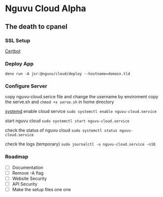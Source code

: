 # Nguvu Cloud Alpha
## The death to cpanel

### SSL Setup

[Certbot](https://certbot.eff.org/)


### Deploy App 

```deno run -A jsr:@nguvu/cloud/deploy --hostname=domain.tld```


### Configure Server
copy nguvu-cloud.serice file and change the username by enviroment 
copy the serve.sh and `chmod +x serve.sh` in home directory

[systemd](https://www.digitalocean.com/community/tutorials/how-to-use-systemctl-to-manage-systemd-services-and-units)
enable cloud service
```sudo systemctl enable nguvu-cloud.service```

start nguvu cloud 
```sudo systemctl start nguvu-cloud.service```


check the status of nguvu cloud
```sudo systemctl status nguvu-cloud.service```

check the logs (temporary)
```sudo journalctl -u nguvu-cloud.service -n10```

### Roadmap
- [ ] Documentation
- [ ] Remove -A flag
- [ ] Website Security 
- [ ] API Security
- [ ] Make the setup files one one 
